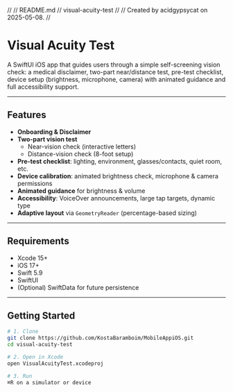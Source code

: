 //
//  README.md
//  visual-acuity-test
//
//  Created by acidgypsycat on 2025-05-08.
//

# Visual Acuity Test

A SwiftUI iOS app that guides users through a simple self-screening vision check: a medical disclaimer, two-part near/distance test, pre-test checklist, device setup (brightness, microphone, camera) with animated guidance and full accessibility support.

---

## Features

- **Onboarding & Disclaimer**
- **Two-part vision test**
  - Near-vision check (interactive letters)
  - Distance-vision check (8-foot setup)
- **Pre-test checklist**: lighting, environment, glasses/contacts, quiet room, etc.
- **Device calibration**: animated brightness check, microphone & camera permissions
- **Animated guidance** for brightness & volume
- **Accessibility**: VoiceOver announcements, large tap targets, dynamic type
- **Adaptive layout** via `GeometryReader` (percentage-based sizing)

---

## Requirements

- Xcode 15+
- iOS 17+
- Swift 5.9
- SwiftUI
- (Optional) SwiftData for future persistence

---

## Getting Started

```bash
# 1. Clone
git clone https://github.com/KostaBaramboim/MobileAppiOS.git
cd visual-acuity-test

# 2. Open in Xcode
open VisualAcuityTest.xcodeproj

# 3. Run
⌘R on a simulator or device
